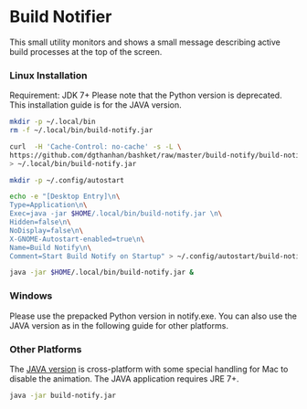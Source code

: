 # Build Notifier

This small utility monitors and shows a small message describing active build processes at the top of the screen.

### Linux Installation
Requirement: JDK 7+
Please note that the Python version is deprecated. This installation guide is for the JAVA version.

```sh
mkdir -p ~/.local/bin
rm -f ~/.local/bin/build-notify.jar

curl  -H 'Cache-Control: no-cache' -s -L \
https://github.com/dgthanhan/bashket/raw/master/build-notify/build-notify.jar \
> ~/.local/bin/build-notify.jar

mkdir -p ~/.config/autostart

echo -e "[Desktop Entry]\n\
Type=Application\n\
Exec=java -jar $HOME/.local/bin/build-notify.jar \n\
Hidden=false\n\
NoDisplay=false\n\
X-GNOME-Autostart-enabled=true\n\
Name=Build Notify\n\
Comment=Start Build Notify on Startup" > ~/.config/autostart/build-notify.desktop

java -jar $HOME/.local/bin/build-notify.jar &
```

### Windows

Please use the prepacked Python version in notify.exe. You can also use the JAVA version as in the following guide for other platforms.

### Other Platforms

The [JAVA version](https://github.com/dgthanhan/bashket/raw/master/build-notify/build-notify.jar) is cross-platform with some special handling for Mac to disable the animation. The JAVA application requires JRE 7+.

```sh
java -jar build-notify.jar
```
